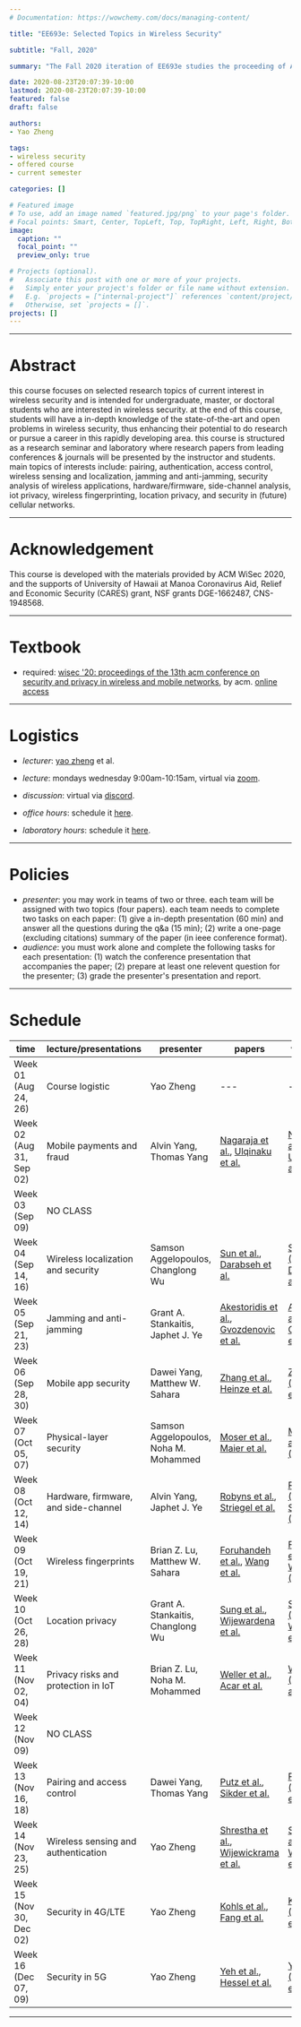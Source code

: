 ```yaml
---
# Documentation: https://wowchemy.com/docs/managing-content/

title: "EE693e: Selected Topics in Wireless Security"

subtitle: "Fall, 2020"

summary: "The Fall 2020 iteration of EE693e studies the proceeding of ACM WiSec 2020."

date: 2020-08-23T20:07:39-10:00
lastmod: 2020-08-23T20:07:39-10:00
featured: false
draft: false

authors:
- Yao Zheng

tags:
- wireless security
- offered course
- current semester

categories: []

# Featured image
# To use, add an image named `featured.jpg/png` to your page's folder.
# Focal points: Smart, Center, TopLeft, Top, TopRight, Left, Right, BottomLeft, Bottom, BottomRight.
image:
  caption: ""
  focal_point: ""
  preview_only: true

# Projects (optional).
#   Associate this post with one or more of your projects.
#   Simply enter your project's folder or file name without extension.
#   E.g. `projects = ["internal-project"]` references `content/project/deep-learning/index.md`.
#   Otherwise, set `projects = []`.
projects: []
---
```

***
# Abstract

this course focuses on selected research topics of current interest in wireless security and is intended for undergraduate, master, or doctoral students who are interested in wireless security. at the end of this course, students will have a in-depth knowledge of the state-of-the-art and open problems in wireless security, thus enhancing their potential to do research or pursue a career in this rapidly developing area. this course is structured as a research seminar and laboratory where research papers from leading conferences & journals will be presented by the instructor and students. main topics of interests include: pairing, authentication, access control, wireless sensing and localization, jamming and anti-jamming, security analysis of wireless applications, hardware/firmware, side-channel analysis, iot privacy, wireless fingerprinting, location privacy, and security in (future) cellular networks.

***
# Acknowledgement
This course is developed with the materials provided by ACM WiSec
2020, and the supports of University of Hawaii at Manoa
Coronavirus Aid, Relief and Economic Security (CARES) grant, 
NSF grants DGE-1662487, CNS-1948568.

***
# Textbook
- required: [wisec '20: proceedings of the 13th acm conference on security and
  privacy in wireless and mobile
  networks](https://dl.acm.org/doi/proceedings/10.1145/3395351), by acm. [online access](https://wisec2020.ins.jku.at/program/)


***
# Logistics
- *lecturer*: [yao zheng](mailto:yao.zheng@hawaii.edu) et al.
- *lecture*: mondays wednesday 9:00am-10:15am,
  virtual via [zoom](https://hawaii.zoom.us/j/5764842348).

- *discussion*: virtual via [discord](https://discord.gg/x5qtzzs).
- *office hours*: schedule it [here](../../#contact).
- *laboratory hours*: schedule it [here](../../facility/#schedule).

***

# Policies
- *presenter*: you may work in teams of two or three. each team will be assigned with two topics (four papers). each team needs to complete two tasks on each paper: (1) give a in-depth presentation (60 min) and answer all the questions during the q&a (15 min); (2) write a one-page (excluding citations) summary of the paper (in ieee conference format).
- *audience*: you must work alone and complete the following tasks for each presentation: (1) watch the conference presentation that accompanies the paper; (2) prepare at least one relevent question for the presenter; (3) grade the presenter's presentation and report. 
***

# Schedule
| time                     | lecture/presentations                | presenter                             | papers                                                                       | video/slides                                                                                 | report                    |
| ---                      | ---                                  | ---                                   | ---                                                                          | ---                                                                                          | ---                       |
| Week 01 (Aug 24, 26)     | Course logistic                      | Yao Zheng                             | ---                                                                          | ---                                                                                          | ---                       |
| Week 02 (Aug 31, Sep 02) | Mobile payments and fraud            | Alvin Yang, Thomas Yang               | [Nagaraja et al.][nagaraja2019], [Ulqinaku et al.][ulqinaku2019]             | [Nagaraja et al.(SLD)][nagaraja2019sld], [Ulqinaku et al.(SLD)][ulqinaku2019sld]             | [Week 02(RPT)][week02rpt] |
| Week 03 (Sep 09)         | NO CLASS                             |                                       |                                                                              |                                                                                              |                           |
| Week 04 (Sep 14, 16)     | Wireless localization and security   | Samson Aggelopoulos, Changlong Wu     | [Sun et al.][sun2020], [Darabseh et al.][darabseh2020]                       | [Sun et al.(VID)][sun2020vid], [Darabseh et al.(VID)][darabseh2020vid]                       | [Week 04(RPT)][week04rpt] |
| Week 05 (Sep 21, 23)     | Jamming and anti-jamming             | Grant A. Stankaitis, Japhet J. Ye     | [Akestoridis et al.][akestoridis2020], [Gvozdenovic et al.][gvozdenovic2020] | [Akestoridis et al.(VID)][akestoridis2020vid], [Gvozdenovic et al.(VID)][gvozdenovic2020vid] | [Week 05(RPT)][week05rpt] |
| Week 06 (Sep 28, 30)     | Mobile app security                  | Dawei Yang, Matthew W. Sahara         | [Zhang et al.][zhang2020], [Heinze et al.][heinze2020]                       | [Zhang et al.(VID)][zhang2020vid], [Heinze et al.(VID)][heinze2020vid]                       | [Week 06(RPT)][week06rpt] |
| Week 07 (Oct 05, 07)     | Physical-layer security              | Samson Aggelopoulos, Noha M. Mohammed | [Moser et al.][moser2019], [Maier et al.][maier2020]                         | [Moser et al.][moser2019][Maier et al.(VID)][maier2020vid]                                   | [Week 07(RPT)][week07rpt] |
| Week 08 (Oct 12, 14)     | Hardware, firmware, and side-channel | Alvin Yang, Japhet J. Ye              | [Robyns et al.][robyns2020], [Striegel et al.][striegel2020]                 | [Robyns et al.(VID)][robyns2020vid], [Striegel et al.(VID)][striegel2020vid]                 | [Week 08(RPT)][week08rpt] |
| Week 09 (Oct 19, 21)     | Wireless fingerprints                | Brian Z. Lu, Matthew W. Sahara        | [Foruhandeh et al.][foruhandeh2020], [Wang et al.][wang2020]                 | [Foruhandeh et al.(VID)][foruhandeh2020vid], [Wang et al.(VID)][wang2020vid]                 | [Week 09(RPT)][week09rpt] |
| Week 10 (Oct 26, 28)     | Location privacy                     | Grant A. Stankaitis, Changlong Wu     | [Sung et al.][sung2020], [Wijewardena et al.][wijewardena2020]               | [Sung et al.(VID)][sung2020vid], [Wijewardena et al.(VID)][wijewardena2020vid]               | [Week 10(RPT)][week10rpt] |
| Week 11 (Nov 02, 04)     | Privacy risks and protection in IoT  | Brian Z. Lu, Noha M. Mohammed         | [Weller et al.][weller2020], [Acar et al.][acar2020]                         | [Weller et al.(VID)][weller2020vid], [Acar et al.(VID)][acar2020vid]                         | [Week 11(RPT)][week11rpt] |
| Week 12 (Nov 09)         | NO CLASS                             |                                       |                                                                              |                                                                                              |                           |
| Week 13 (Nov 16, 18)     | Pairing and access control           | Dawei Yang, Thomas Yang               | [Putz et al.][putz2020], [Sikder et al.][sikder2020]                         | [Putz et al.(VID)][putz2020vid], [Sikder et al.(VID)][sikder2020vid]                         | [Week 13(RPT)][week13rpt] |
| Week 14 (Nov 23, 25)     | Wireless sensing and authentication  | Yao Zheng                             | [Shrestha et al.][shrestha2020], [Wijewickrama et al.][wijewickrama2019]     | [Shrestha et al.(VID)][shrestha2020vid], [Wijewickrama et al.(SLD)][wijewickrama2019sld]     |                           |
| Week 15 (Nov 30, Dec 02) | Security in 4G/LTE                   | Yao Zheng                             | [Kohls et al.][kohls2019], [Fang et al.][fang2020]                           | [Kohls et al.(SLD)][kohls2019sld], [Fang et al.(SLD)][fang2020vid]                           |                           |
| Week 16 (Dec 07, 09)     | Security in 5G                       | Yao Zheng                             | [Yeh et al.][yeh2020], [Hessel et al.][hessel2020]                           | [Yeh et al.(VID)][yeh2020vid], [Hessel et al.(VID)][hessel2020vid]                           |                           |
***


[paper urls]: # (paper urls)
[putz2020]: https://wisec2020.ins.jku.at/proceedings/wisec20-73.pdf
[sikder2020]: https://wisec2020.ins.jku.at/proceedings/wisec20-117.pdf
[shrestha2020]: https://wisec2020.ins.jku.at/proceedings/wisec20-173.pdf
[sun2020]: https://wisec2020.ins.jku.at/proceedings/wisec20-59.pdf
[zhang2020]: https://wisec2020.ins.jku.at/proceedings/wisec20-43.pdf
[darabseh2020]: https://wisec2020.ins.jku.at/proceedings/wisec20-136.pdf
[akestoridis2020]: https://wisec2020.ins.jku.at/proceedings/wisec20-153.pdf
[gvozdenovic2020]: https://wisec2020.ins.jku.at/proceedings/wisec20-100.pdf
[heinze2020]: https://wisec2020.ins.jku.at/proceedings/wisec20-28.pdf
[maier2020]: https://wisec2020.ins.jku.at/proceedings/wisec20-134.pdf
[robyns2020]: https://wisec2020.ins.jku.at/proceedings/wisec20-147.pdf
[striegel2020]: https://wisec2020.ins.jku.at/proceedings/wisec20-26.pdf
[weller2020]: https://wisec2020.ins.jku.at/proceedings/wisec20-96.pdf
[acar2020]: https://wisec2020.ins.jku.at/proceedings/wisec20-82.pdf
[foruhandeh2020]: https://wisec2020.ins.jku.at/proceedings/wisec20-75.pdf
[wang2020]: https://wisec2020.ins.jku.at/proceedings/wisec20-106.pdf
[sung2020]: https://wisec2020.ins.jku.at/proceedings/wisec20-282.pdf
[wijewardena2020]: https://wisec2020.ins.jku.at/proceedings/wisec20-267.pdf
[yeh2020]: https://wisec2020.ins.jku.at/proceedings/wisec20-168.pdf
[hessel2020]: https://wisec2020.ins.jku.at/proceedings/wisec20-121.pdf
[nagaraja2019]: https://arxiv.org/pdf/1903.00733.pdf
[ulqinaku2019]: https://dl.acm.org/doi/abs/10.1145/3317549.3323404
[kohls2019]: http://poepper.net/papers/WiSec19-LTEfingerprinting.pdf
[fang2020]: https://wisec2020.ins.jku.at/proceedings/wisec20-44.pdf
[wijewickrama2019]: https://sprite.utsa.edu/publications/papers/wijewickramaWiSec19.pdf
[moser2019]: https://lenders.ch/publications/conferences/wisec19_1.pdf

[video urls]: # (video urls)
[putz2020vid]: https://www.youtube.com/watch?v=OaRs1dJCo20&t=4800s
[sikder2020vid]: https://www.youtube.com/watch?v=OaRs1dJCo20&t=1375s
[shrestha2020vid]: https://www.youtube.com/watch?v=OaRs1dJCo20&t=2537s
[zhang2020vid]: https://www.youtube.com/watch?v=XfgLPO2_WRU&t=806s
[sun2020vid]: https://www.youtube.com/watch?v=OaRs1dJCo20&t=15776s
[darabseh2020vid]: https://www.youtube.com/watch?v=OaRs1dJCo20&t=14600s
[akestoridis2020vid]: https://www.youtube.com/watch?v=OaRs1dJCo20&t=18825s
[gvozdenovic2020vid]: https://www.youtube.com/watch?v=OaRs1dJCo20&t=20058s
[heinze2020vid]: https://www.youtube.com/watch?v=XfgLPO2_WRU&t=1984s
[maier2020vid]: https://www.youtube.com/watch?v=XfgLPO2_WRU&t=3182s
[robyns2020vid]: https://www.youtube.com/watch?v=XfgLPO2_WRU&t=14516s
[striegel2020vid]: https://www.youtube.com/watch?v=XfgLPO2_WRU&t=15642s
[weller2020vid]: https://www.youtube.com/watch?v=XfgLPO2_WRU&t=18625s
[acar2020vid]: https://www.youtube.com/watch?v=XfgLPO2_WRU&t=20910s
[foruhandeh2020vid]: https://www.youtube.com/watch?v=0BEU7mPADSk&t=2755s
[wang2020vid]: https://www.youtube.com/watch?v=0BEU7mPADSk&t=3982s
[sung2020vid]: https://www.youtube.com/watch?v=0BEU7mPADSk&t=12786s
[wijewardena2020vid]: https://www.youtube.com/watch?v=0BEU7mPADSk&t=15128s
[yeh2020vid]: https://www.youtube.com/watch?v=0BEU7mPADSk&t=18176s
[hessel2020vid]: https://www.youtube.com/watch?v=0BEU7mPADSk&t=20557s
[fang2020vid]: https://www.youtube.com/watch?v=0BEU7mPADSk&t=19480s
[wijewickrama2019sld]: https://wisec19.fiu.edu/wp-content/uploads/WiSec2019-Slides-34.pdf

[slides urls]: # (slides urls)
[nagaraja2019sld]: https://wisec19.fiu.edu/wp-content/uploads/Clicktok.pdf
[ulqinaku2019sld]: https://wisec19.fiu.edu/wp-content/uploads/wisec.pdf
[kohls2019sld]: https://wisec19.fiu.edu/wp-content/uploads/wisec_19_kk.pdf

[report urls]: # (report urls)
[week02rpt]: ../../docs/reports/course_ee693e_2020_fall/week_02/
[week04rpt]: ../../docs/reports/course_ee693e_2020_fall/week_04/
[week05rpt]: ../../docs/reports/course_ee693e_2020_fall/week_05/
[week06rpt]: ../../docs/reports/course_ee693e_2020_fall/week_06/
[week07rpt]: ../../docs/reports/course_ee693e_2020_fall/week_07/
[week08rpt]: ../../docs/reports/course_ee693e_2020_fall/week_08/
[week09rpt]: ../../docs/reports/course_ee693e_2020_fall/week_09/
[week10rpt]: ../../docs/reports/course_ee693e_2020_fall/week_10/
[week11rpt]: ../../docs/reports/course_ee693e_2020_fall/week_11/
[week13rpt]: ../../docs/reports/course_ee693e_2020_fall/week_13/
